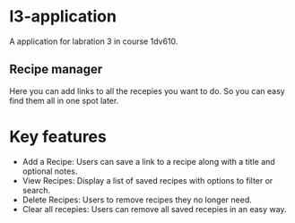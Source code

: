 # l3-application
A application for labration 3 in course 1dv610.

## Recipe manager
Here you can add links to all the recepies you want to do. So you can easy find them all in one spot later. 


# Key features
- Add a Recipe: Users can save a link to a recipe along with a title and optional notes.
- View Recipes: Display a list of saved recipes with options to filter or search.
- Delete Recipes: Users to remove recipes they no longer need.
- Clear all recepies: Users can remove all saved recepies in an easy way.